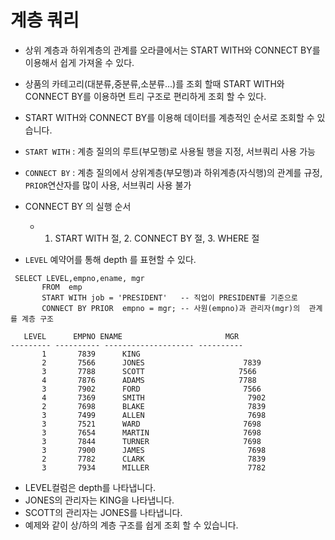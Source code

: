 # 계층 쿼리
- 상위 계층과 하위계층의 관계를 오라클에서는 START WITH와 CONNECT BY를 이용해서 쉽게 가져올 수 있다.
- 상품의 카테고리(대분류,중분류,소분류...)를 조회 할때 START WITH와 CONNECT BY를 이용하면 트리 구조로 편리하게 조회 할 수 있다.
- START WITH와 CONNECT BY를 이용해 데이터를 계층적인 순서로 조회할 수 있습니다. 

- `START WITH` : 계층 질의의 루트(부모행)로 사용될 행을 지정, 서브쿼리 사용 가능
- `CONNECT BY` : 계층 질의에서 상위계층(부모행)과 하위계층(자식행)의 관계를 규정, `PRIOR`연산자를 많이 사용, 서브쿼리 사용 불가
- CONNECT BY 의 실행 순서
  - 1. START WITH 절, 2. CONNECT BY 절, 3. WHERE 절
- `LEVEL` 예약어를 통해 depth 를 표현할 수 있다.
```oracle-sql
 SELECT LEVEL,empno,ename, mgr
       FROM  emp
       START WITH job = 'PRESIDENT'   -- 직업이 PRESIDENT를 기준으로
       CONNECT BY PRIOR  empno = mgr; -- 사원(empno)과 관리자(mgr)의  관계를 계층 구조
```
```oracle-sql
   LEVEL      EMPNO ENAME                       MGR
--------- ---------- -------------------- ----------
       1       7839      KING
       2       7566      JONES                      7839
       3       7788      SCOTT                     7566 
       4       7876      ADAMS                     7788 
       3       7902      FORD                       7566
       4       7369      SMITH                       7902
       2       7698      BLAKE                       7839
       3       7499      ALLEN                       7698
       3       7521      WARD                       7698
       3       7654      MARTIN                     7698
       3       7844      TURNER                     7698
       3       7900      JAMES                       7698
       2       7782      CLARK                       7839
       3       7934      MILLER                      7782
```
- LEVEL컬럼은 depth를 나타냅니다.
- JONES의 관리자는 KING을 나타냅니다.
- SCOTT의 관리자는 JONES를 나타냅니다.
- 예제와 같이 상/하의 계층 구조를 쉽게 조회 할 수 있습니다. 


